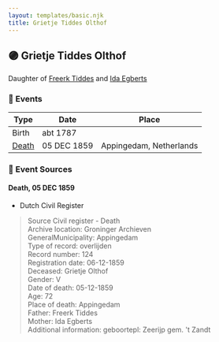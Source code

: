 ```yaml
---
layout: templates/basic.njk
title: Grietje Tiddes Olthof
---
```

## 🟣 Grietje Tiddes Olthof

Daughter of [Freerk Tiddes](/people/2/21111317) and [Ida Egberts](/people/6/68075578)

### 📆 Events

Type | Date | Place
------ | ------ | ------
Birth | abt 1787 |
[Death](#event-9459491e-61f5-4cd2-9c34-d59ef41f4775) | 05 DEC 1859 | Appingedam, Netherlands

### 📰 Event Sources

#### <a id="event-9459491e-61f5-4cd2-9c34-d59ef41f4775"></a> Death, 05 DEC 1859
* Dutch Civil Register
>   
  > Source Civil register - Death  
  > Archive location: Groninger Archieven  
  > GeneralMunicipality: Appingedam  
  > Type of record: overlijden  
  > Record number: 124  
  > Registration date: 06-12-1859  
  > Deceased: Grietje Olthof  
  > Gender: V  
  > Date of death: 05-12-1859  
  > Age: 72  
  > Place of death: Appingedam  
  > Father: Freerk Tiddes  
  > Mother: Ida Egberts  
  > Additional information: geboortepl: Zeerijp gem. 't Zandt
